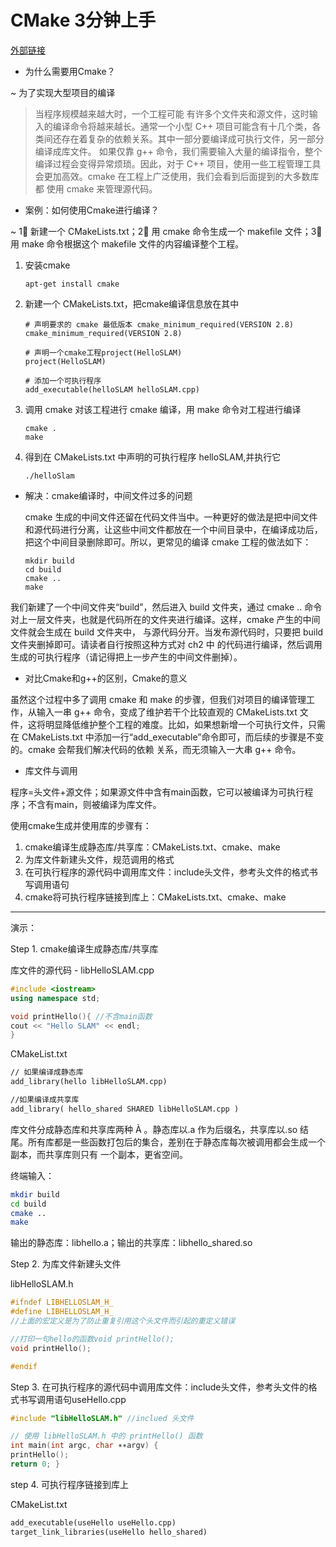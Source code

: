 # CMake 3分钟上手

[外部链接](https://www.bilibili.com/read/cv11615959?spm_id_from=333.788.b_636f6d6d656e74.9)

- 为什么需要用Cmake？

~ 为了实现大型项目的编译

> 当程序规模越来越大时，一个工程可能 有许多个文件夹和源文件，这时输入的编译命令将越来越长。通常一个小型 C++ 项目可能含有十几个类，各类间还存在着复杂的依赖关系。其中一部分要编译成可执行文件，另一部分编译成库文件。 如果仅靠 g++ 命令，我们需要输入大量的编译指令，整个编译过程会变得异常烦琐。因此，对于 C++ 项目，使用一些工程管理工具会更加高效。cmake 在工程上广泛使用，我们会看到后面提到的大多数库都 使用 cmake 来管理源代码。
>

- 案例：如何使用Cmake进行编译？

~ 1⃣️ 新建一个 CMakeLists.txt；2⃣️ 用 cmake 命令生成一个 makefile 文件；3⃣️用 make 命令根据这个 makefile 文件的内容编译整个工程。

1. 安装cmake

   ```
   apt-get install cmake
   ```

2. 新建一个 CMakeLists.txt，把cmake编译信息放在其中

   ```
   # 声明要求的 cmake 最低版本 cmake_minimum_required(VERSION 2.8)
   cmake_minimum_required(VERSION 2.8)
   
   # 声明一个cmake工程project(HelloSLAM)
   project(HelloSLAM)
   
   # 添加一个可执行程序
   add_executable(helloSLAM helloSLAM.cpp)
   ```

3. 调用 cmake 对该工程进行 cmake 编译，用 make 命令对工程进行编译

   ```
   cmake .
   make
   ```

4. 得到在 CMakeLists.txt 中声明的可执行程序 helloSLAM,并执行它

   ```
   ./helloSlam
   ```

- 解决：cmake编译时，中间文件过多的问题

  cmake 生成的中间文件还留在代码文件当中。一种更好的做法是把中间文件和源代码进行分离，让这些中间文件都放在一个中间目录中，在编译成功后，把这个中间目录删除即可。所以，更常见的编译 cmake 工程的做法如下：

  ```
  mkdir build 
  cd build 
  cmake .. 
  make
  ```

我们新建了一个中间文件夹“build”，然后进入 build 文件夹，通过 cmake .. 命令对上一层文件夹，也就是代码所在的文件夹进行编译。这样，cmake 产生的中间文件就会生成在 build 文件夹中， 与源代码分开。当发布源代码时，只要把 build 文件夹删掉即可。请读者自行按照这种方式对 ch2 中 的代码进行编译，然后调用生成的可执行程序（请记得把上一步产生的中间文件删掉）。

- 对比Cmake和g++的区别，Cmake的意义

虽然这个过程中多了调用 cmake 和 make 的步骤，但我们对项目的编译管理工作，从输入一串 g++ 命令，变成了维护若干个比较直观的 CMakeLists.txt 文件，这将明显降低维护整个工程的难度。比如，如果想新增一个可执行文件，只需在 CMakeLists.txt 中添加一行“add_executable”命令即可，而后续的步骤是不变的。cmake 会帮我们解决代码的依赖 关系，而无须输入一大串 g++ 命令。

- 库文件与调用

程序=头文件+源文件；如果源文件中含有main函数，它可以被编译为可执行程序；不含有main，则被编译为库文件。

使用cmake生成并使用库的步骤有：

1. cmake编译生成静态库/共享库：CMakeLists.txt、cmake、make
2. 为库文件新建头文件，规范调用的格式
3. 在可执行程序的源代码中调用库文件：include头文件，参考头文件的格式书写调用语句
4. cmake将可执行程序链接到库上：CMakeLists.txt、cmake、make

---

演示：

Step 1. cmake编译生成静态库/共享库

库文件的源代码 - libHelloSLAM.cpp

```cpp
#include <iostream>
using namespace std;

void printHello(){ //不含main函数
cout << "Hello SLAM" << endl;
}
```

CMakeList.txt

```txt
// 如果编译成静态库
add_library(hello libHelloSLAM.cpp)

//如果编译成共享库
add_library( hello_shared SHARED libHelloSLAM.cpp )
```

库文件分成静态库和共享库两种 À 。静态库以.a 作为后缀名，共享库以.so 结尾。所有库都是一些函数打包后的集合，差别在于静态库每次被调用都会生成一个副本，而共享库则只有 一个副本，更省空间。

终端输入：

```bash
mkdir build 
cd build 
cmake .. 
make
```

输出的静态库：libhello.a；输出的共享库：libhello_shared.so

Step 2. 为库文件新建头文件

libHelloSLAM.h

```cpp
#ifndef LIBHELLOSLAM_H_ 
#define LIBHELLOSLAM_H_ 
//上面的宏定义是为了防止重复引用这个头文件而引起的重定义错误

//打印一句hello的函数void printHello();
void printHello();

#endif
```

Step 3. 在可执行程序的源代码中调用库文件：include头文件，参考头文件的格式书写调用语句useHello.cpp

```cpp
#include "libHelloSLAM.h" //inclued 头文件

// 使用 libHelloSLAM.h 中的 printHello() 函数 
int main(int argc, char ∗∗argv) {
printHello();
return 0; }
```

step 4. 可执行程序链接到库上

CMakeList.txt

```txt
add_executable(useHello useHello.cpp)
target_link_libraries(useHello hello_shared)
```


